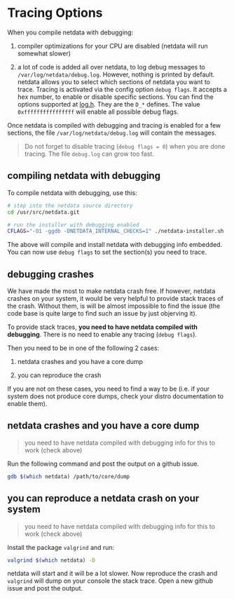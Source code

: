 # Tracing Options

When you compile netdata with debugging:

1. compiler optimizations for your CPU are disabled (netdata will run somewhat slower)

2. a lot of code is added all over netdata, to log debug messages to `/var/log/netdata/debug.log`. However, nothing is printed by default. netdata allows you to select which sections of netdata you want to trace. Tracing is activated via the config option `debug flags`. It accepts a hex number, to enable or disable specific sections. You can find the options supported at [log.h](https://github.com/netdata/netdata/blob/master/src/log.h). They are the `D_*` defines. The value `0xffffffffffffffff` will enable all possible debug flags.

Once netdata is compiled with debugging and tracing is enabled for a few sections, the file `/var/log/netdata/debug.log` will contain the messages.

> Do not forget to disable tracing (`debug flags = 0`) when you are done tracing. The file `debug.log` can grow too fast.

## compiling netdata with debugging

To compile netdata with debugging, use this:

```sh
# step into the netdata source directory
cd /usr/src/netdata.git

# run the installer with debugging enabled
CFLAGS="-O1 -ggdb -DNETDATA_INTERNAL_CHECKS=1" ./netdata-installer.sh
```

The above will compile and install netdata with debugging info embedded. You can now use `debug flags` to set the section(s) you need to trace.

## debugging crashes

We have made the most to make netdata crash free. If however, netdata crashes on your system, it would be very helpful to provide stack traces of the crash. Without them, is will be almost impossible to find the issue (the code base is quite large to find such an issue by just objerving it).

To provide stack traces, **you need to have netdata compiled with debugging**. There is no need to enable any tracing (`debug flags`).

Then you need to be in one of the following 2 cases:

1. netdata crashes and you have a core dump

2. you can reproduce the crash

If you are not on these cases, you need to find a way to be (i.e. if your system does not produce core dumps, check your distro documentation to enable them).

## netdata crashes and you have a core dump

> you need to have netdata compiled with debugging info for this to work (check above)

Run the following command and post the output on a github issue.

```sh
gdb $(which netdata) /path/to/core/dump
```

## you can reproduce a netdata crash on your system

> you need to have netdata compiled with debugging info for this to work (check above)

Install the package `valgrind` and run:

```sh
valgrind $(which netdata) -D
```

netdata will start and it will be a lot slower. Now reproduce the crash and `valgrind` will dump on your console the stack trace. Open a new github issue and post the output.
